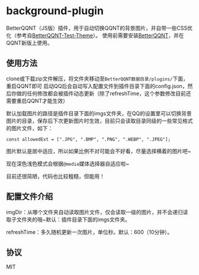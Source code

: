 # background-plugin

BetterQQNT（JS版）插件，用于自动切换QQNT的背景图片，并自带一些CSS优化（参考自[BetterQQNT-Test-Theme](https://github.com/mo-jinran/BetterQQNT-test-theme)）。
使用前需要安装[BetterQQNT](https://github.com/mo-jinran/BetterQQNT)，并在QQNT新版上使用。

## 使用方法

clone或下载zip文件解压，将文件夹移动至`BetterQQNT数据目录/plugins/`下面，重启QQNT即可
启动QQ后会自动写入配置文件到插件目录下面的config.json，然后你做的任何修改都会被插件动态更新（除了refreshTime，这个参数修改目前还需要重启QQNT才能生效）

默认加载图片的路径是插件目录下面的imgs文件夹，在QQ的设置里可以切换背景图片的目录，保存后下次更新图片时生效，目前只会读取目录同级的一些常见格式的图片文件，如下：

`const allowedExt = [".JPG", ".BMP", ".PNG", ".WEBP", ".JPEG"];  `

图片默认是居中适应，所以如果比例不对可能会不好看，尽量选择横着的图片吧~

现在深色浅色模式会根据`@media`媒体选择器自适应啦~

目前还很简陋，代码也比较粗糙，但能用！

## 配置文件介绍

imgDir：从哪个文件夹自动读取图片文件，仅会读取一级的图片，并不会递归读取子文件夹的哦~默认：插件目录下面的imgs文件夹。

refreshTime：多久随机更新一次图片，单位秒。默认：600（10分钟）。

## 协议

MIT
